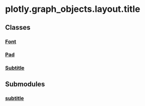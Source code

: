 # plotly.graph_objects.layout.title

## Classes

### [Font](Font.md)

### [Pad](Pad.md)

### [Subtitle](Subtitle.md)


## Submodules

### [subtitle](subtitle-package/index.md)



